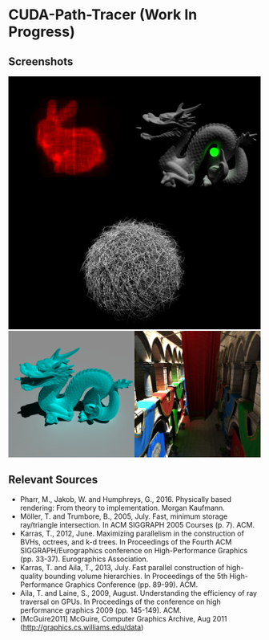 # CUDA-Path-Tracer (Work In Progress)

## Screenshots
![BVH-Dragon-Hairball](https://github.com/compix/CUDA-Path-Tracer/blob/master/images/BVH-Dragon-Hairball.png)
![Dragon-Sponza](https://github.com/compix/CUDA-Path-Tracer/blob/master/images/Dragon-Sponza.png)

## Relevant Sources
* Pharr, M., Jakob, W. and Humphreys, G., 2016. Physically based rendering: From theory to implementation. Morgan Kaufmann.
* Möller, T. and Trumbore, B., 2005, July. Fast, minimum storage ray/triangle intersection. In ACM SIGGRAPH 2005 Courses (p. 7). ACM.
* Karras, T., 2012, June. Maximizing parallelism in the construction of BVHs, octrees, and k-d trees. In Proceedings of the Fourth ACM SIGGRAPH/Eurographics conference on High-Performance Graphics (pp. 33-37). Eurographics Association.
* Karras, T. and Aila, T., 2013, July. Fast parallel construction of high-quality bounding volume hierarchies. In Proceedings of the 5th High-Performance Graphics Conference (pp. 89-99). ACM.
* Aila, T. and Laine, S., 2009, August. Understanding the efficiency of ray traversal on GPUs. In Proceedings of the conference on high performance graphics 2009 (pp. 145-149). ACM.
* [McGuire2011] McGuire, Computer Graphics Archive, Aug 2011 (http://graphics.cs.williams.edu/data)
